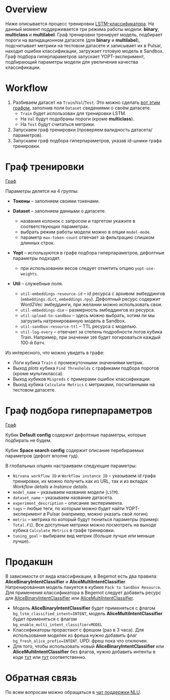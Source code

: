 # Overview
Ниже описывается процесс тренировки [LSTM-классификатора](https://arcanum.yandex-team.ru/arc_vcs/alice/nlu/tools/lstm_classifier_trainer). 
На данный момент поддерживается три режима работы модели: **binary**, **multiclass** и **multilabel**.
Граф тренировки тренирует модель, подбирает пороги на валидационном датасете (для **binary** и **multilabel**), подсчитывает метрики на тестовом датасете и записывает их в Pulsar, находит ошибки классификации, загружает готовую модель в Sandbox. 
Граф подбора гиперпараметров запускает YOPT-эксперимент, подбирающий параметры модели для увеличения качества классификации.

# Workflow

1. Разбиваем датасет на `Train`/`Val`/`Test`.
	Это можно сделать [вот этим графом](https://nirvana.yandex-team.ru/flow/7f5fc824-b41d-476a-b43a-c6cbf6cf1517), заполнив поля `Dataset` сведениями о своём датасете.
	* `Train` будет использован для тренировки LSTM.
	* На `Val` будут подобраны пороги (кроме **multiclass**).
	* На `Test` будут считаться метрики.
1. Запускаем граф тренировки (проверяем валидность датасета/параметров).
1. Запускаем граф подбора гиперпараметров, указав id-шники графа тренировки.


# Граф тренировки

[Граф](https://nirvana.yandex-team.ru/flow/77a9365f-ed1f-4e4b-9318-d412fe3c601d)

Параметры делятся на 4 группы:
* **Токены** – заполняем своими токенами.

* **Dataset** – заполняем данными о датасете.
	- названия колонок с запросом и таргетом укажите в соответствующих параметрах.
	- выбрать режим работы модели можно в опции `model-mode`.
    - параметр `max-token-count` отвечает за фильтрацию слишком длинных строк.

* **Yopt** – используются в графе подбора гиперпараметров, дефолтные параметры подходят.
	- при использовании весов следует отметить опцию `yopt-use-weights`.

* **Util** – служебные поля.
    - `util-embeddings-resource-id` – id ресурса с архивом эмбеддингов (`embeddings.dict`, `embeddings.npy`). Дефолтный ресурс содержит Word2Vec эмбеддинги, при желании можно использовать свои.
    - `util-embeddings-dim` – размерность эмбеддингов из ресурса.
	- `util-upload-to-sandbox` – здесь можно выбрать, хотим ли мы загрузить натренированную модель в Sandbox.
	- `util-sandbox-resource-ttl` – TTL ресурса с моделью.
	- `util-log-every` – отвечает за степень подробности логов кубика Train. Например, при значении `100` будет логироваться каждый 100-й батч.

Из интересного, что можно увидеть в графе:
* Логи кубика `Train` с промежуточными значениями метрик.
* Выход _plots_ кубика `Find Thresholds` с графиками подбора порогов (кроме мультикласса).
* Выход кубиков `Mispreds` с примерами ошибок классификации.
* Выход кубика `Calculate Metrics` с метриками, посчитанными на тестовом датасете.

# Граф подбора гиперпараметров

[Граф](https://nirvana.yandex-team.ru/flow/317e9fab-b036-4fdf-8bfa-a8c86e50314d)

Кубик **Default config** содержит дефолтные параметры, которые подбирать не будем.

Кубик **Space search config** содержит описание перебираемых параметров (дефолт вполне гуд).

В глобальных опциях настраиваем следующие параметры:

* `Nirvana workflow ID` и `Workflow instance ID` – указываем id графа тренировки, их можно получить как из URL, так и из вкладок _Workflow details_ и _Instance details_.
* `model_name` – указываем название модели (`LSTM`).
* `dataset_name` – указываем название датасета.
* `experiment_description` – описание эксперимента.
* `tags` – любые теги, по которым можно будет найти YOPT-эксперимент в Pulsar (например, можно указать свой логин)
* `metric` – метрика по который будут тюниться параметры (пример: `Total.F1`). Все доступные метрики можно посмотреть на выходе кубика `Calculate Metrics` в графе тренировки.
* `tuning_goal` – выбираем вид метрик (больше лучше или меньше лучше).

# Продакшн
В зависимости от вида классификации, в Begemot есть два правила: **AliceBinaryIntentClassifier** и **AliceMultiIntentClassifier**.
Натренированная модель пакуется в кубике `Pack to Sandbox Resource`. 
Для применения классификатора в Begemot следует добавить ресурс для [AliceBinaryIntentClassifier](https://a.yandex-team.ru/arc/trunk/arcadia/alice/nlu/data/ru/models/alice_binary_intent_classifier/data.inc?rev=r9152464#L1) или [AliceMultiIntentClassifier](https://a.yandex-team.ru/arc/trunk/arcadia/alice/nlu/data/ru/models/alice_multi_intent_classifier/data.inc?rev=r9152464#L1).
* Модель **AliceBinaryIntentClassifier** будет применяться с флагом `bg_lstm_classified_intent=INTENT`, модель **AliceMultiIntentClassifier** будет применяться с флагом `bg_enable_multi_intent_classifier=MODEL`
* Классификаторы прорастают с фрешом (раз в 3 часа). Для использования моделек из фреша нужно добавить флаг `bg_fresh_alice_prefix=INTENT`. UPD: фреш пока что отключен.
* Для того, чтобы использовать новый **AliceBinaryIntentClassifier** или **AliceMultiIntentClassifier** без флагов, нужно добавить интенты в коде [тут](https://a.yandex-team.ru/arc/trunk/arcadia/search/begemot/rules/alice_binary_intent_classifier/alice_binary_intent_classifier.cpp?rev=r9116455#L16) или [тут](https://a.yandex-team.ru/arc/trunk/arcadia/search/begemot/rules/alice_multi_intent_classifier/alice_multi_intent_classifier.cpp?rev=r9148373#L42) соответственно.

# Обратная связь
По всем вопросам можно обращаться в [чат поддержки NLU](https://t.me/+DJryz0GP71djN2Ri).
